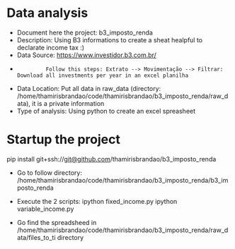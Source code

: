 # Data analysis
- Document here the project: b3_imposto_renda
- Description: Using B3 informations to create a sheat healpful to declarate income tax :)
- Data Source: https://www.investidor.b3.com.br/ 
-              Follow this steps: Extrato --> Movimentação --> Filtrar: Download all investments per year in an excel planilha
- Data Location: Put all data in raw_data (directory: /home/thamirisbrandao/code/thamirisbrandao/b3_imposto_renda/raw_data), it is a private information
- Type of analysis: Using python to create an excel spreasheet

# Startup the project

pip install git+ssh://git@github.com/thamirisbrandao/b3_imposto_renda

- Go to follow directory:
/home/thamirisbrandao/code/thamirisbrandao/b3_imposto_renda/b3_imposto_renda

- Execute the 2 scripts:
ipython fixed_income.py 
ipython variable_income.py

- Go find the spreadsheed in /home/thamirisbrandao/code/thamirisbrandao/b3_imposto_renda/raw_data/files_to_ti directory
